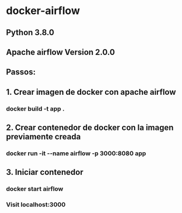# docker-airflow

## Python 3.8.0
## Apache airflow Version 2.0.0

## Passos:

## 1. Crear imagen de docker con apache airflow
### docker build -t app .

## 2. Crear contenedor de docker con la imagen previamente creada

###  docker run -it --name airflow -p 3000:8080 app

## 3. Iniciar contenedor 

### docker start airflow

### Visit localhost:3000
  
